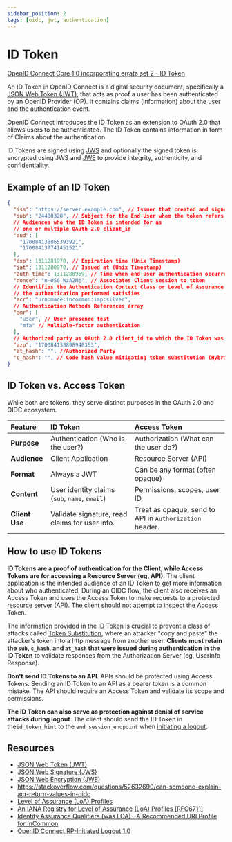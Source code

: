 ```yaml
---
sidebar_position: 2
tags: [oidc, jwt, authentication]
---
```


# ID Token

[OpenID Connect Core 1.0 incorporating errata set 2 - ID Token](https://openid.net/specs/openid-connect-core-1_0.html#IDToken)

An ID Token in OpenID Connect is a digital security document, specifically a [JSON Web Token (JWT)](https://datatracker.ietf.org/doc/html/rfc7519), that acts as proof a user has been authenticated by an OpenID Provider (OP).
It contains claims (information) about the user and the authentication event.

OpenID Connect introduces the ID Token as an extension to OAuth 2.0 that allows users to be authenticated. The ID Token contains information in form of Claims about the authentication.

ID Tokens are signed using [JWS](https://datatracker.ietf.org/doc/html/rfc7515) and optionally the signed token is encrypted using JWS and [JWE](https://datatracker.ietf.org/doc/html/rfc7516) to provide integrity, authenticity, and confidentiality.

## Example of an ID Token

```json title="ID Token"
{
  "iss": "https://server.example.com", // Issuer that created and signed this token
  "sub": "24400320", // Subject for the End-User whom the token refers to
  // Audiences who the ID Token is intended for as
  // one or multiple OAuth 2.0 client_id
  "aud": [
    "170084138865393921",
    "170084137741451521"
  ],
  "exp": 1311281970, // Expiration time (Unix Timestamp)
  "iat": 1311280970, // Issued at (Unix Timestamp)
  "auth_time": 1311280969, // Time when end-user authentication occurred (Unix Timestamp)
  "nonce": "n-0S6_WzA2Mj", // Associates Client session to token
  // Identifies the Authentication Context Class or Level of Assurance that
  // the authentication performed satisfies
  "acr": "urn:mace:incommon:iap:silver",
  // Authentication Methods References array
  "amr": [
    "user", // User presence test
    "mfa" // Multiple-factor authentication
  ],
  // Authorized party as OAuth 2.0 client_id to which the ID Token was issued
  "azp": "170084138898948353",
  "at_hash": "", //Authorized Party
  "c_hash": "", // Code hash value mitigating token substitution (Hybrid Flow)
}
```

## ID Token vs. Access Token

While both are tokens, they serve distinct purposes in the OAuth 2.0 and OIDC ecosystem.

| Feature        | ID Token                                       | Access Token                                 |
| :------------- | :--------------------------------------------- | :------------------------------------------- |
| **Purpose**    | Authentication (Who is the user?)              | Authorization (What can the user do?)        |
| **Audience**   | Client Application                             | Resource Server (API)                        |
| **Format**     | Always a JWT                                   | Can be any format (often opaque)             |
| **Content**    | User identity claims (`sub`, `name`, `email`)  | Permissions, scopes, user ID                 |
| **Client Use** | Validate signature, read claims for user info. | Treat as opaque, send to API in `Authorization` header. |

## How to use ID Tokens

**ID Tokens are a proof of authentication for the Client, while Access Tokens are for accessing a Resource Server (eg, API)**.
The client application is the intended audience of an ID Token to get more information about who authenticated.
During an OIDC flow, the client also receives an Access Token and uses the Access Token to make requests to a protected resource server (API).
The client should not attempt to inspect the Access Token.

The information provided in the ID Token is crucial to prevent a class of attacks called [Token Substitution](https://openid.net/specs/openid-connect-core-1_0.html#TokenSubstitution), where an attacker "copy and paste" the attacker's token into a http message from another user. **Clients must retain the `sub`, `c_hash`, and `at_hash` that were issued during authentication in the ID Token** to validate responses from the Authorization Server (eg, UserInfo Response).

**Don't send ID Tokens to an API**. APIs should be protected using Access Tokens. Sending an ID Token to an API as a bearer token is a common mistake. The API should require an Access Token and validate its scope and permissions.

**The ID Token can also serve as protection against denial of service attacks during logout**.
The client should send the ID Token in the`id_token_hint` to the `end_session_endpoint` when [initiating a logout](https://openid.net/specs/openid-connect-rpinitiated-1_0.html#RPLogout).

## Resources

* [JSON Web Token (JWT)](https://datatracker.ietf.org/doc/html/rfc7519)
* [JSON Web Signature (JWS)](https://datatracker.ietf.org/doc/html/rfc7515)
* [JSON Web Encryption (JWE)](https://datatracker.ietf.org/doc/html/rfc7516)
* https://stackoverflow.com/questions/52632690/can-someone-explain-acr-return-values-in-oidc
* [Level of Assurance (LoA) Profiles](https://www.iana.org/assignments/loa-profiles/loa-profiles.xhtml)
* [An IANA Registry for Level of Assurance (LoA) Profiles [RFC6711]](https://www.rfc-editor.org/rfc/rfc6711.txt)
* [Identity Assurance Qualifiers (was LOA)--A Recommended URI Profile for InCommon](https://spaces.at.internet2.edu/display/macedir/Identity+Assurance+Qualifiers+%28was+LOA%29--A+Recommended+URI+Profile+for+InCommon)
* [OpenID Connect RP-Initiated Logout 1.0](https://openid.net/specs/openid-connect-rpinitiated-1_0.html)
